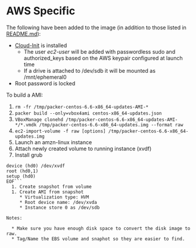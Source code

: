 AWS Specific
==========

The following have been added to the image (in addition to those listed in [README.md](README.md)):

  * [Cloud-Init](http://cloudinit.readthedocs.org/en/latest/) is installed
    * The user *ec2-user* will be added with passwordless sudo and authorized_keys based on the AWS keypair configured at launch time
    * If a drive is attached to /dev/sdb it will be mounted as /mnt/ephemeral0
  * Root password is locked

To build a AMI:

  1. `rm -fr /tmp/packer-centos-6.6-x86_64-updates-AMI-*`
  1. `packer build --only=vbox4ami centos-x86_64-updates.json`
  1. `VBoxManage clonehd /tmp/packer-centos-6.6-x86_64-updates-AMI-*/*.vmdk /tmp/packer-centos-6.6-x86_64-updates.img --format raw`
  1. `ec2-import-volume -f raw [options] /tmp/packer-centos-6.6-x86_64-updates.img`
  1. Launch an amzn-linux instance
  1. Attach newly created volume to running instance (xvdf)
  1. Install grub
```cat <<EOF | sudo grub --batch
device (hd0) /dev/xvdf
root (hd0,1)
setup (hd0)
EOF```
  1. Create snapshot from volume
  1. Create AMI from snapshot
     * Virtualization type: HVM
     * Root device name: /dev/xvda
     * Instance store 0 as /dev/sdb

Notes:

  * Make sure you have enough disk space to convert the disk image to raw.
  * Tag/Name the EBS volume and snaphot so they are easier to find.
